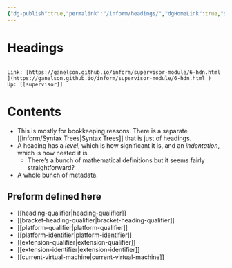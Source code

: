 ```yaml
---
{"dg-publish":true,"permalink":"/inform/headings/","dgHomeLink":true,"dgPassFrontmatter":false}
---
```


# Headings
```ad-info

Link: [https://ganelson.github.io/inform/supervisor-module/6-hdn.html ](https://ganelson.github.io/inform/supervisor-module/6-hdn.html )
Up: [[supervisor]]
```

# Contents
- This is mostly for bookkeeping reasons. There is a separate [[inform/Syntax Trees|Syntax Trees]] that is just of headings.
- A heading has a *level*, which is how significant it is, and an *indentation*, which is how nested it is.
	- There’s a bunch of mathematical definitions but it seems fairly straightforward?
- A whole bunch of metadata.

## Preform defined here
- [[heading-qualifier|heading-qualifier]]
- [[bracket-heading-qualifier|bracket-heading-qualifier]]
- [[platform-qualifier|platform-qualifier]]
- [[platform-identifier|platform-identifier]]
- [[extension-qualifier|extension-qualifier]]
- [[extension-identifier|extension-identifier]]
- [[current-virtual-machine|current-virtual-machine]]